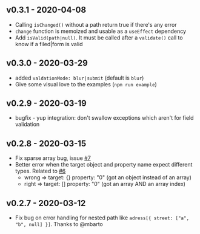 ## v0.3.1 - 2020-04-08

-   Calling `isChanged()` without a path return true if there's any error
-   `change` function is memoized and usable as a `useEffect` dependency
-   Add `isValid(path|null)`. It must be called after a `validate()` call to know if a filed|form is valid

## v0.3.0 - 2020-03-29

-   added `valdationMode: blur|submit` (default is `blur`)
-   Give some visual love to the examples (`npm run example`)

## v0.2.9 - 2020-03-19

-   bugfix - yup integration: don't swallow exceptions which aren't for field validation

## v0.2.8 - 2020-03-15

-   Fix sparse array bug, issue [#7](https://github.com/iacoware/react-formist/issues/7)
-   Better error when the target object and property name expect different types. Related to [#6](https://github.com/iacoware/react-formist/issues/6)
    -   wrong => target: {} property: "0" (got an object instead of an array)
    -   right => target: [] property: "0" (got an array AND an array index)

## v0.2.7 - 2020-03-12

-   Fix bug on error handling for nested path like `adress[{ street: ["a", "b", null] }]`. Thanks to @mbarto
